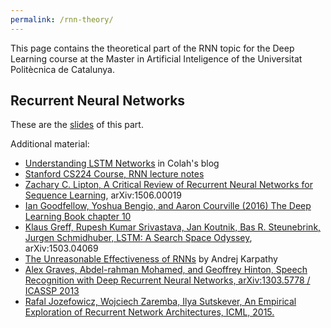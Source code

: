 ```yaml
---
permalink: /rnn-theory/
---
```


This page contains the theoretical part of the RNN topic for the Deep Learning course at the Master in Artificial Inteligence of the Universitat Politècnica de Catalunya.

## Recurrent Neural Networks


These are the [slides](http://www.cs.upc.edu/~bejar/DLMAI/RNN.pdf) of this part.

Additional material:

* [Understanding LSTM Networks](http://colah.github.io/posts/2015-08-Understanding-LSTMs/) in Colah's blog
* [Stanford CS224 Course, RNN lecture notes](http://cs224d.stanford.edu/lecture_notes/LectureNotes4.pdf)
* [Zachary C. Lipton, A Critical Review of Recurrent Neural Networks for Sequence Learning](http://arxiv.org/pdf/1506.00019), arXiv:1506.00019
* [Ian Goodfellow, Yoshua Bengio, and Aaron Courville (2016)  The Deep Learning Book chapter 10](http://www.deeplearningbook.org/contents/rnn.html)
* [Klaus Greff, Rupesh Kumar Srivastava, Jan Koutnik, Bas R. Steunebrink, Jurgen Schmidhuber, LSTM: A Search Space Odyssey](http://arxiv.org/pdf/1503.04069), arXiv:1503.04069
* [The Unreasonable Effectiveness of RNNs](http://karpathy.github.io/2015/05/21/rnn-effectiveness/) by Andrej Karpathy
* [Alex Graves, Abdel-rahman Mohamed, and Geoffrey Hinton, Speech Recognition with Deep Recurrent Neural Networks, arXiv:1303.5778 / ICASSP 2013](http://www.cs.toronto.edu/%7Efritz/absps/RNN13.pdf)
* [Rafal Jozefowicz, Wojciech Zaremba, Ilya Sutskever, An Empirical Exploration of Recurrent Network Architectures, ICML, 2015.](http://jmlr.org/proceedings/papers/v37/jozefowicz15.pdf)

